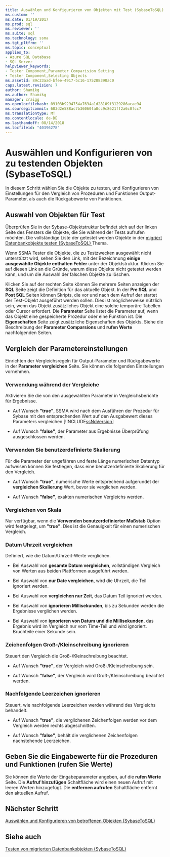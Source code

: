 ```yaml
---
title: Auswählen und Konfigurieren von Objekten mit Test (SybaseToSQL) | Microsoft-Dokumentation
ms.custom: ''
ms.date: 01/19/2017
ms.prod: sql
ms.reviewer: ''
ms.suite: sql
ms.technology: ssma
ms.tgt_pltfrm: ''
ms.topic: conceptual
applies_to:
- Azure SQL Database
- SQL Server
helpviewer_keywords:
- Tester Component,Parameter Comparision Setting
- Tester Component,Selecting Objects
ms.assetid: 89c23aad-bfee-4917-bc16-175288390ac0
caps.latest.revision: 7
author: Shamikg
ms.author: Shamikg
manager: craigg
ms.openlocfilehash: 09103b9294754a7634a1d28109f3129286acae94
ms.sourcegitcommit: 603d2e588ac7b36060fa0cc9c8621ff2a6c0fcc7
ms.translationtype: MT
ms.contentlocale: de-DE
ms.lasthandoff: 08/14/2018
ms.locfileid: "40396278"
---
```

# <a name="selecting-and-configuring-objects-to-test-sybasetosql"></a>Auswählen und Konfigurieren von zu testenden Objekten (SybaseToSQL)
In diesem Schritt wählen Sie die Objekte zu testen, und Konfigurieren von Einstellungen für den Vergleich von Prozeduren und Funktionen Output-Parameter, als auch die Rückgabewerte von Funktionen.  
  
## <a name="selection-of-objects-to-test"></a>Auswahl von Objekten für Test  
Überprüfen Sie in der Sybase-Objektstruktur befindet sich auf der linken Seite des Fensters die Objekte, die Sie während der Tests aufrufen möchten. Die vollständige Liste der getestet werden Objekte in der [migriert Datenbankobjekte testen &#40;SybaseToSQL&#41; ](../../ssma/sybase/testing-migrated-database-objects-sybasetosql.md) Thema.  
  
Wenn SSMA Tester die Objekte, die zu Testzwecken ausgewählt nicht unterstützt wird, sehen Sie den Link, mit der Bezeichnung **einige ausgewählte Objekte enthalten Fehler** unter der Objektstruktur. Klicken Sie auf diesen Link an die Gründe, warum diese Objekte nicht getestet werden kann, und um die Auswahl der falschen Objekte zu löschen.  
  
Klicken Sie auf der rechten Seite können Sie mehrere Seiten anzeigen der **SQL** Seite zeigt die Definition für das aktuelle Objekt. In der **Pre SQL** und **Post SQL** Seiten können Skripts, die vor und nach dem Aufruf der startet der Test-Objekt ausgeführt werden sollen. Dies ist möglicherweise nützlich sein, wenn das Objekt zusätzliches Objekt eine solche temporäre Tabellen oder Cursor erfordert. Die **Parameter** Seite listet die Parameter auf, wenn das Objekt eine gespeicherte Prozedur oder eine Funktion ist. Die **Eigenschaften** Seite zeigt zusätzliche Eigenschaften des Objekts. Siehe die Beschreibung der **Parameter Comparsions** und **rufen Werte** nachfolgenden Seiten.  
  
## <a name="parameter-comparison-settings"></a>Vergleich der Parametereinstellungen  
Einrichten der Vergleichsregeln für Output-Parameter und Rückgabewerte in der **Parameter vergleichen** Seite. Sie können die folgenden Einstellungen vornehmen.  
  
### <a name="use-during-comparisons"></a>Verwendung während der Vergleiche  
Aktivieren Sie die von den ausgewählten Parameter in Vergleichsberichte für Ergebnisse.  
  
-   Auf Wunsch **"true"**, SSMA wird nach dem Ausführen der Prozedur für Sybase mit den entsprechenden Wert auf den Ausgabewert dieses Parameters vergleichen [!INCLUDE[ssNoVersion](../../includes/ssnoversion-md.md)]  
  
-   Auf Wunsch **"false"**, der Parameter aus Ergebnisse Überprüfung ausgeschlossen werden.  
  
### <a name="use-custom-scale"></a>Verwenden Sie benutzerdefinierte Skalierung  
Für die Parameter der ungefähren und feste Länge numerischen Datentyp aufweisen können Sie festlegen, dass eine benutzerdefinierte Skalierung für den Vergleich.  
  
-   Auf Wunsch **"true"**, numerische Werte entsprechend aufgerundet der **vergleichen Skalierung** Wert, bevor sie verglichen werden.  
  
-   Auf Wunsch **"false"**, exakten numerischen Vergleichs werden.  
  
### <a name="comparing-scale"></a>Vergleichen von Skala  
Nur verfügbar, wenn die **Verwenden benutzerdefinierter Maßstab** Option wird festgelegt, um **"true"**. Dies ist die Genauigkeit für einen numerischen Vergleich.  
  
### <a name="date-time-comparing"></a>Datum Uhrzeit vergleichen  
Definiert, wie die Datum/Uhrzeit-Werte verglichen.  
  
-   Bei Auswahl von **gesamte Datum vergleichen**, vollständigen Vergleich von Werten aus beiden Plattformen ausgeführt werden.  
  
-   Bei Auswahl von **nur Date vergleichen**, wird die Uhrzeit, die Teil ignoriert werden.  
  
-   Bei Auswahl von **vergleichen nur Zeit**, das Datum Teil ignoriert werden.  
  
-   Bei Auswahl von **ignorieren Millisekunden**, bis zu Sekunden werden die Ergebnisse verglichen werden.  
  
-   Bei Auswahl von **ignorieren von Datum und die Millisekunden**, das Ergebnis wird im Vergleich nur vom Time-Teil und wird ignoriert. Bruchteile einer Sekunde sein.  
  
### <a name="ignore-strings-case"></a>Zeichenfolgen Groß-/Kleinschreibung ignorieren  
Steuert den Vergleich die Groß-/Kleinschreibung beachtet.  
  
-   Auf Wunsch **"true"**, der Vergleich wird Groß-/Kleinschreibung sein.  
  
-   Auf Wunsch **"false"**, der Vergleich wird Groß-/Kleinschreibung beachtet werden.  
  
### <a name="ignore-trailing-spaces"></a>Nachfolgende Leerzeichen ignorieren  
Steuert, wie nachfolgende Leerzeichen werden während des Vergleichs behandelt.  
  
-   Auf Wunsch **"true"**, die verglichenen Zeichenfolgen werden vor dem Vergleich werden rechts abgeschnitten.  
  
-   Auf Wunsch **"false"**, behält die verglichenen Zeichenfolgen nachstehende Leerzeichen.  
  
## <a name="specify-input-values-for-procedures-and-functions-call-values"></a>Geben Sie die Eingabewerte für die Prozeduren und Funktionen (rufen Sie Werte)  
Sie können die Werte der Eingabeparameter angeben, auf die **rufen Werte** Seite. Die **Aufruf hinzufügen** Schaltfläche wird einen neuen Aufruf mit leeren Werten hinzugefügt. Die **entfernen aufrufen** Schaltfläche entfernt den aktuellen Aufruf.  
  
## <a name="next-step"></a>Nächster Schritt  
[Auswählen und Konfigurieren von betroffenen Objekten &#40;SybaseToSQL&#41;](../../ssma/sybase/selecting-and-configuring-affected-objects-sybasetosql.md)  
  
## <a name="see-also"></a>Siehe auch  
[Testen von migrierten Datenbankobjekten &#40;SybaseToSQL&#41;](../../ssma/sybase/testing-migrated-database-objects-sybasetosql.md)  
  
